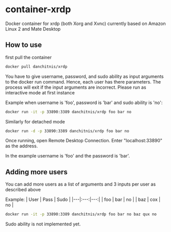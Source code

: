 # container-xrdp

Docker container for xrdp (both Xorg and Xvnc) currently based on Amazon Linux 2 and Mate Desktop

## How to use

first pull the container

```bash
docker pull danchitnis/xrdp
```

You have to give username, password, and sudo ability as input arguments to the docker run command. Hence, each user has there parameters. The process will exit if the input arguments are incorrect. Please run as interactive mode at first instance

Example when username is 'foo', password is 'bar' and sudo ability is 'no':

```bash
docker run -it -p 33890:3389 danchitnis/xrdp foo bar no
```

Similarly for detached mode

```bash
docker run -d -p 33890:3389 danchitnis/xrdp foo bar no
```

Once running, open Remote Desktop Connection. Enter "localhost:33890" as the address.

In the example username is 'foo' and the password is 'bar'.

## Adding more users

You can add more users as a list of arguments and 3 inputs per user as described above

Example:
| User | Pass | Sudo |
|---|:---:|---:|
| foo | bar | no |
| baz | cox | no |

```bash
docker run -it -p 33890:3389 danchitnis/xrdp foo bar no baz qux no
```

Sudo ability is not implemented yet.
